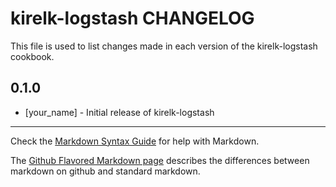 # kirelk-logstash CHANGELOG

This file is used to list changes made in each version of the kirelk-logstash cookbook.

## 0.1.0
- [your_name] - Initial release of kirelk-logstash

- - -
Check the [Markdown Syntax Guide](http://daringfireball.net/projects/markdown/syntax) for help with Markdown.

The [Github Flavored Markdown page](http://github.github.com/github-flavored-markdown/) describes the differences between markdown on github and standard markdown.
